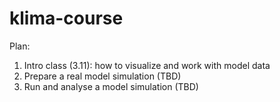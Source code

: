 # klima-course

Plan:
1. Intro class (3.11): how to visualize and work with model data
2. Prepare a real model simulation (TBD)
3. Run and analyse a model simulation (TBD)

